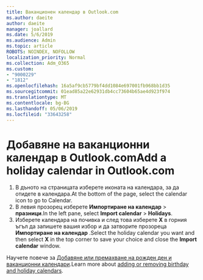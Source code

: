 ```yaml
---
title: Ваканционен календар в Outlook.com
ms.author: daeite
author: daeite
manager: joallard
ms.date: 5/6/2019
ms.audience: Admin
ms.topic: article
ROBOTS: NOINDEX, NOFOLLOW
localization_priority: Normal
ms.collection: Adm_O365
ms.custom:
- "9000229"
- "1812"
ms.openlocfilehash: 16a5af9cb5779bf4dd1084e697001fb968bb1d35
ms.sourcegitcommit: 01ead85a22e62931db4cc73604b65ae4d923f974
ms.translationtype: MT
ms.contentlocale: bg-BG
ms.lasthandoff: 05/06/2019
ms.locfileid: "33643258"
---
```

# <a name="add-a-holiday-calendar-in-outlookcom"></a><span data-ttu-id="8d124-102">Добавяне на ваканционни календар в Outlook.com</span><span class="sxs-lookup"><span data-stu-id="8d124-102">Add a holiday calendar in Outlook.com</span></span>

1. <span data-ttu-id="8d124-103">В дъното на страницата изберете иконата на календара, за да отидете в календара.</span><span class="sxs-lookup"><span data-stu-id="8d124-103">At the bottom of the page, select the calendar icon to go to Calendar.</span></span>
1. <span data-ttu-id="8d124-104">В левия прозорец изберете **Импортиране на календар** > **празници**.</span><span class="sxs-lookup"><span data-stu-id="8d124-104">In the left pane, select **Import calendar** > **Holidays**.</span></span>
1. <span data-ttu-id="8d124-105">Изберете календара на почивка и след това изберете **X** в горния ъгъл да запишете вашия избор и да затворите прозореца **Импортиране на календар** .</span><span class="sxs-lookup"><span data-stu-id="8d124-105">Select the holiday calendar you want and then select **X** in the top corner to save your choice and close the **Import calendar** window.</span></span>

<span data-ttu-id="8d124-106">Научете повече за [Добавяне или премахване на рожден ден и ваканционни календари](https://support.office.com/article/b8e636da-fda8-413f-940e-68396efa49a6).</span><span class="sxs-lookup"><span data-stu-id="8d124-106">Learn more about [adding or removing birthday and holiday calendars](https://support.office.com/article/b8e636da-fda8-413f-940e-68396efa49a6).</span></span>